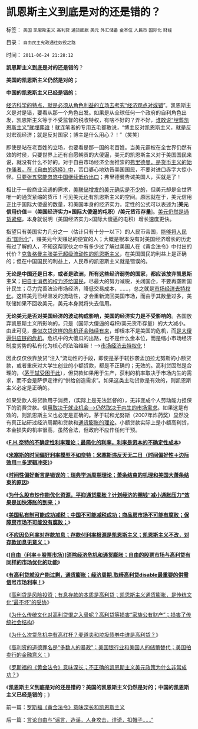 # 凯恩斯主义到底是对的还是错的？

标签： `美国` `凯恩斯主义` `高利贷` `通货膨胀` `美元` `外汇储备` `金本位` `人民币` `国际化` `财经` 

目录： `自由民主宪政通往奴役之路`

时间： `2011-06-24 21:28:12`

**凯恩斯主义到底是对的还是错的**？

**美国的凯恩斯主义仍然是对的；**

**中国的凯恩斯主义已经是错的**；

[经济科学的特点，就是必须从角色利益的立场去考究“经济观点对或错](../../../2009/12/14/经济学科学的实证集是什么？.md)”。凯恩斯主义是对是错，要看从那一个角色出发。如果是从全球任何一个政府的自利角色出发，凯恩斯主义等于不受监督的税收特权，有啥不好的？弄不好，[谁敢说“埋葬凯恩斯主义”就埋葬谁](../../../2009/9/20/埋葬凯恩斯主义专题文章集.md)！就连笔者的专用五毛都敢说，“博主反对凯恩斯主义，就是反对宏观经济；就是反对国家；博主是什么用心？！”（笑笑）

即使是站在老百姓的立场，也要看是那一国的老百姓。当美元霸权在全世界仍然有效的时侯，只要世界上还有自愿朝贡的大傻逼，美元的凯恩斯主义对于美国国民来说，就没有什么不好的。对于自由市场经济全面推崇的[弗里德曼，是货币主义的始作俑者，在《自由的选择》中](../../../2010/1/25/弗里德曼和哈耶克批判的是中国的右派.md)，苦口婆心地劝告美国国民，不要对进口赤字大惊小怪。[只要张五常能忽悠中国继续低价出口](../../../2010/1/4/科斯先生有多大的权威意义.md)；弗里德曼告诫美国人，买就是了！

相比于一般商业流通的需求，[美联储增发的美元确实是不少的](../../../2009/3/19/美联储增持国债，中国距离广场协议更近.md)，但美元却是全世界唯一的通货紧缩的货币！可见美元还有凯恩斯主义的空间。原因就在于，美元信用正比于国际大傻逼的数量，和美国本身的经济实力。定性的公式可以表述为[**美元信用价值＝（美国经济实力×国际大傻逼的屯积）/美元货币存量**]。[美元仍然是通货紧缩](../../../2011/1/20/汇率本质上是制度优劣，拒绝市场经济只能低汇率.md)，本身就说明（美国经济实力×国际大傻逼的屯积）增长速度更快。

指望只有美国实力几分之一（估计只有十分一以下）的人民币帝国，[能够将人民币“国际化](../../../2010/11/29/欧元含金量的不足和蒙代尔的“妙计”；.md)”，赚美元今天赚足的便宜的人；大概是根本没有对美国经济增长的历史有过了解的人，不知这帮家伙之中有多少过了解过美国人在《黄金法令》中付出的代价？[克鲁格曼主张美元超级流动性的凯恩斯主义](../../../2010/7/16/克鲁格曼示范大师级诡辩.md)，在美国国民的利益上是正确的；但在中国国民的利益上，人民币的凯恩斯主义就是错误的。

**无论是中国还是日本，或者是欧洲，所有这些经济弱势的国家，都应该放弃凯恩斯主义**；[把自主消费的权力还给国民](../../../2010/10/20/人民币升值最起码的措施：基本失业保障和国退民进.md)，尽最大的努力减税，关闭国企，不要再垄断国计民生；尽力完善法治市场经济，降低交易成本，……，总之就是[市场经济去特权化](../../../2010/3/28/市场经济去特权化！根治私有制和国民福衹缺失.md)。这样美元已经滥发的流动性，才会重新流回美国市场，而由于其数量过多，美联储如果不回收美元，美元本身就将失去信用。

**无论美元是否对美国经济的波动构成影响，美国的经济实力是不受影响的**。各国放弃凯恩斯主义所影响的，只是（国际大傻逼的屯积/美元货币存量）的大大减小。由此可见，[类似次贷这样的危机还会陆续有来](../../../2008/2/28/金融规律注定中国“抄次贷底”将全军覆没.md)，却根本不是美国的危机，而[是大傻逼供应链的危机](../../../2010/5/15/乱世和血性和东亚傻逼大赛史.md)。危机中的大傻瓜的出路，也不是什么金本位，而是缩小市场经济制度劣势的私有化为核心的法治维新！——>[市场经济去特权化](../../../2009/7/19/市场经济去特权化中国经济唯一的出路.md)！

因此仅仅依靠放贷“注入”流动性的手段，即使是茅于轼抄袭孟加拉尤努斯的小额贷款，或者重庆对大学生创业的小额贷款，都是不正确的；无效的。高利贷固然是合理的，（[茅于轼受困于此](../../../2010/4/26/茅于轼老师和美国社会残留的小农意识.md)），但贷款如果用于生产，获利的机率取决于市场内生的需求，而不会是萨伊定律的“供给创造需求”。如果这类主动贷款是有效的，则凯恩斯主义必定是正确的。

如果受款人将贷款用于消费，（实际上是无法监督的），无非变成个人劳动能力担保下的消费贷款。信[用取决于就业机会——>仍然取决于内生的市场需求](../../../2010/5/30/价值守衡定律：满足消费的GDP才有价值.md)。如果这是有效的，则凯恩斯主义也必定是正确的。茅于轼和尤努斯（2007年炸药奖）显然没有真正钻研过经济周期和贷款和[通货膨胀的理论](../../../2010/12/2/若有“失去的二十年”将是炎黄庇佑.md)。小额贷款实际上是小额高利贷，本金损失的机率很高，虽然合法，但政府不应作任何干预。

《[**F.H.奈特的不确定性利率理论；最简化的利率，利率是资本的不确定性成本**](../../../2011/6/20/F.H.奈特的不确定性利率理论；最简化的利率，利率是资本的不确定性成本.md)》

《[**米塞斯的时间偏好利率模型不如奈特；米塞斯违反天无二日（时间偏好性＋边际效用＝多逻辑冲突）**](../../../2011/6/20/米塞斯的时间偏好利率模型不如奈特.md)》

《[**时间性偏好断言是错误的；瑞典学派周期理论；萧条结束的机理和美国大萧条结束的原因**](../../../2011/6/19/炒股抑制通胀，圈钱导致滞胀.md)》

《[**为什么股市炒作能优化资源，平抑通货膨胀？计划经济的圈钱“减小通胀压力”效果是加快滞胀的到来；**](../../../2011/6/19/炒股抑制通胀，圈钱导致滞胀.md)》

《[**美国私有制可能成功减税；中国不可能减税成功；商品房市场不可能有腐败；保障房市场不可能没有腐败；**](../../../2011/6/21/讲政治的保障房中的凯恩斯主义.md)》

《[**不应因负利率对存款加息；存款付利率根源是凯恩斯主义；凯恩斯主义不改，对存款加息无意义；**](../../../2011/6/22/保值储蓄不可行；负利率不应干预存款利息.md)》

《[**[自由（利率＋股票市场）]消除经济危机和通货膨胀；自由的股票市场与高利贷有同样的市场优化的功能**](../../../2011/6/22/市场经济没有通货膨胀和经济危机.md)》

《[**有高利贷就没产能过剩，通货膨胀；经济周期.取缔高利贷disable最重要的供需信号市场利率！**](../../../2011/6/22/有高利贷就没有产能过剩，没有通货膨胀；没有经济周期.md)》

《[高利贷是风险投资；有息存款的本质是高利贷；凯恩斯主义通货膨胀，是传统文化“最不坏”的妥协](../../../2011/6/23/高利贷是风险投资；有息存款的本质就是高利贷；.md)》

《[为什么传统文化对高利贷恨之入骨呢？高利贷等损害“家族公有财产”；损害了传统社会结构](../../../2011/6/23/为什么传统文化对高利贷恨之入骨呢？.md)》

《[为什么次贷危机中有高杠杆？麦道夫和垃圾债券中谁是高利贷？](../../../2011/6/23/为什么次贷危机有高杠杆？麦道夫和垃圾债券是高利贷吗？.md)》

《[高利贷的道德罪名是“多数人的暴政”；美国银行业和美国人的储蓄替代；美国拍卖行的金融意义；](../../../2011/6/24/美国人储蓄不在银行存款.md)》

《[罗斯福的《黄金法令》意味深长；不正确的凯恩斯主义美元政策为什么非常成功？](../../../2011/6/24/罗斯福《黄金法令》意味深长和凯恩斯主义.md)》

《**凯恩斯主义到底是对的还是错的**？**美国的凯恩斯主义仍然是对的；中国的凯恩斯主义已经是错的**；》



前一篇：[罗斯福《黄金法令》意味深长和凯恩斯主义](../../../2011/6/24/罗斯福《黄金法令》意味深长和凯恩斯主义.md)

后一篇：[言论自由与“谣言，造谣，人身攻击，诽谤，扣帽子……”](../../../2011/6/25/言论自由与“谣言，造谣，人身攻击，诽谤，扣帽子……”.md)